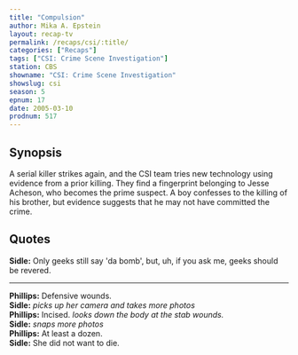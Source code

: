 ```yaml
---
title: "Compulsion"
author: Mika A. Epstein
layout: recap-tv
permalink: /recaps/csi/:title/
categories: ["Recaps"]
tags: ["CSI: Crime Scene Investigation"]
station: CBS
showname: "CSI: Crime Scene Investigation"
showslug: csi
season: 5  
epnum: 17
date: 2005-03-10  
prodnum: 517 
---
```


## Synopsis

A serial killer strikes again, and the CSI team tries new technology using evidence from a prior killing. They find a fingerprint belonging to Jesse Acheson, who becomes the prime suspect. A boy confesses to the killing of his brother, but evidence suggests that he may not have committed the crime.

## Quotes

**Sidle:** Only geeks still say 'da bomb', but, uh, if you ask me, geeks should be revered.  

- - -

**Phillips:** Defensive wounds.  
**Sidle:** _picks up her camera and takes more photos_  
**Phillips:** Incised. _looks down the body at the stab wounds._  
**Sidle:** _snaps more photos_  
**Phillips:** At least a dozen.  
**Sidle:** She did not want to die.